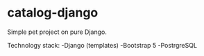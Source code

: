 # catalog-django

Simple pet project on pure Django.

Technology stack:
-Django (templates)
-Bootstrap 5
-PostrgreSQL